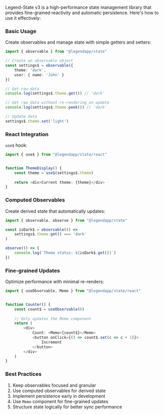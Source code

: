 Legend-State v3 is a high-performance state management library that provides fine-grained reactivity and automatic persistence. Here's how to use it effectively:

###  Basic Usage

Create observables and manage state with simple getters and setters:

```typescript
import { observable } from "@legendapp/state"

// Create an observable object
const settings$ = observable({ 
    theme: 'dark',
    user: { name: 'John' }
})

// Get raw data
console.log(settings$.theme.get()) // 'dark'

// Get raw data without re-rendering on update
console.log(settings$.theme.peek()) // 'dark'

// Update data
settings$.theme.set('light')


```

###  React Integration



 `use$` hook:
```typescript
import { use$ } from "@legendapp/state/react"


function ThemeDisplay() {
    const theme = use$(settings$.theme)
    
    return <div>Current theme: {theme}</div>
}
```



###  Computed Observables

Create derived state that automatically updates:

```typescript
import { observable, observe } from "@legendapp/state"

const isDark$ = observable(() => 
    settings$.theme.get() === 'dark'
)

observe(() => {
    console.log(`Theme status: ${isDark$.get()}`)
})
```

###  Fine-grained Updates

Optimize performance with minimal re-renders:

```typescript
import { useObservable, Memo } from "@legendapp/state/react"


function Counter() {
    const count$ = useObservable(0)
    
    // Only updates the Memo component
    return (
        <div>
            Count: <Memo>{count$}</Memo>
            <button onClick={() => count$.set(c => c + 1)}>
                Increment
            </button>
        </div>
    )
}
```


###  Best Practices

1. Keep observables focused and granular
2. Use computed observables for derived state
3. Implement persistence early in development
4. Use `Memo` component for fine-grained updates
5. Structure state logically for better sync performance
